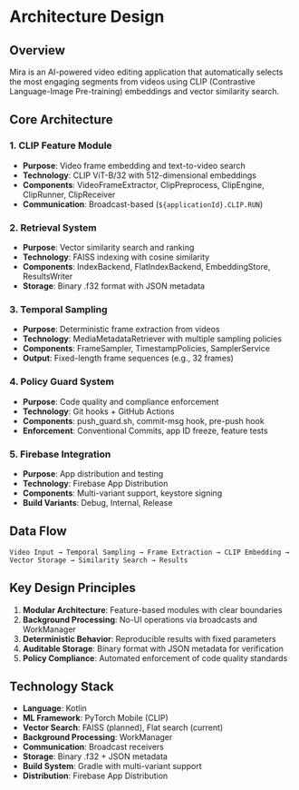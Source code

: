# Architecture Design

## Overview

Mira is an AI-powered video editing application that automatically selects the most engaging segments from videos using CLIP (Contrastive Language-Image Pre-training) embeddings and vector similarity search.

## Core Architecture

### 1. **CLIP Feature Module**
- **Purpose**: Video frame embedding and text-to-video search
- **Technology**: CLIP ViT-B/32 with 512-dimensional embeddings
- **Components**: VideoFrameExtractor, ClipPreprocess, ClipEngine, ClipRunner, ClipReceiver
- **Communication**: Broadcast-based (`${applicationId}.CLIP.RUN`)

### 2. **Retrieval System**
- **Purpose**: Vector similarity search and ranking
- **Technology**: FAISS indexing with cosine similarity
- **Components**: IndexBackend, FlatIndexBackend, EmbeddingStore, ResultsWriter
- **Storage**: Binary .f32 format with JSON metadata

### 3. **Temporal Sampling**
- **Purpose**: Deterministic frame extraction from videos
- **Technology**: MediaMetadataRetriever with multiple sampling policies
- **Components**: FrameSampler, TimestampPolicies, SamplerService
- **Output**: Fixed-length frame sequences (e.g., 32 frames)

### 4. **Policy Guard System**
- **Purpose**: Code quality and compliance enforcement
- **Technology**: Git hooks + GitHub Actions
- **Components**: push_guard.sh, commit-msg hook, pre-push hook
- **Enforcement**: Conventional Commits, app ID freeze, feature tests

### 5. **Firebase Integration**
- **Purpose**: App distribution and testing
- **Technology**: Firebase App Distribution
- **Components**: Multi-variant support, keystore signing
- **Build Variants**: Debug, Internal, Release

## Data Flow

```
Video Input → Temporal Sampling → Frame Extraction → CLIP Embedding → Vector Storage → Similarity Search → Results
```

## Key Design Principles

1. **Modular Architecture**: Feature-based modules with clear boundaries
2. **Background Processing**: No-UI operations via broadcasts and WorkManager
3. **Deterministic Behavior**: Reproducible results with fixed parameters
4. **Auditable Storage**: Binary format with JSON metadata for verification
5. **Policy Compliance**: Automated enforcement of code quality standards

## Technology Stack

- **Language**: Kotlin
- **ML Framework**: PyTorch Mobile (CLIP)
- **Vector Search**: FAISS (planned), Flat search (current)
- **Background Processing**: WorkManager
- **Communication**: Broadcast receivers
- **Storage**: Binary .f32 + JSON metadata
- **Build System**: Gradle with multi-variant support
- **Distribution**: Firebase App Distribution
